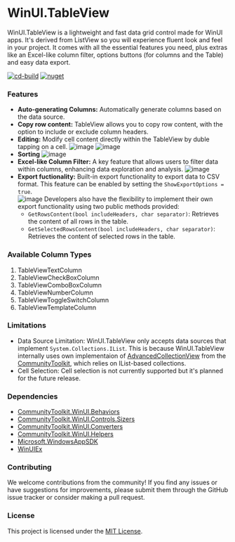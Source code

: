 # WinUI.TableView
WinUI.TableView is a lightweight and fast data grid control made for WinUI apps. It's derived from ListView so you will experience fluent look and feel in your project. It comes with all the essential features you need, plus extras like an Excel-like column filter, options buttons (for columns and the Table) and easy data export.

[![cd-build](https://github.com/w-ahmad/WinUI.TableView/actions/workflows/cd-build.yml/badge.svg)](https://github.com/w-ahmad/WinUI.TableView/actions/workflows/cd-build.yml)
[![nuget](https://img.shields.io/nuget/v/WinUI.TableView)](https://www.nuget.org/packages/WinUI.TableView/)

### Features
- __Auto-generating Columns:__ Automatically generate columns based on the data source.
- __Copy row content:__ TableView allows you to copy row content, with the option to include or exclude column headers.
- __Editing:__ Modify cell content directly within the TableView by duble tapping on a cell.
![image](https://raw.githubusercontent.com/w-ahmad/WinUI.TableView/main/screenshots/Editing1.png)
![image](https://raw.githubusercontent.com/w-ahmad/WinUI.TableView/main/screenshots/Editing2.png)
- __Sorting__
![image](https://raw.githubusercontent.com/w-ahmad/WinUI.TableView/main/screenshots/Sorting.png)
- __Excel-like Column Filter:__ A key feature that allows users to filter data within columns, enhancing data exploration and analysis.
![image](https://raw.githubusercontent.com/w-ahmad/WinUI.TableView/main/screenshots/Filter.png)
- __Export fuctionality:__ Built-in export functionality to export data to CSV format. This feature can be enabled by setting the `ShowExportOptions = true`. 				
![image](https://raw.githubusercontent.com/w-ahmad/WinUI.TableView/main/screenshots/Options.png)
Developers also have the flexibility to implement their own export functionality using two public methods provided:	
	- `GetRowsContent(bool includeHeaders, char separator)`: Retrieves the content of all rows in the table.
	- `GetSelectedRowsContent(bool includeHeaders, char separator)`: Retrieves the content of selected rows in the table.

### Available Column Types
1. TableViewTextColumn
1. TableViewCheckBoxColumn
1. TableViewComboBoxColumn
1. TableViewNumberColumn
1. TableViewToggleSwitchColumn
1. TableViewTemplateColumn

### Limitations
- Data Source Limitation: WinUI.TableView only accepts data sources that implement `System.Collections.IList`. This is because WinUI.TableView internally uses own implementaion of [AdvancedCollectionView](https://www.nuget.org/packages/CommunityToolkit.WinUI.Collections) from the [CommunityToolkit](https://github.com/CommunityToolkit/Windows), which relies on IList-based collections.
- Cell Selection: Cell selection is not currently supported but it's planned for the future release.

### Dependencies
- [CommunityToolkit.WinUI.Behaviors](https://www.nuget.org/packages/CommunityToolkit.WinUI.Behaviors/)
- [CommunityToolkit.WinUI.Controls.Sizers](https://www.nuget.org/packages/CommunityToolkit.WinUI.Controls.Sizers/)
- [CommunityToolkit.WinUI.Converters](https://www.nuget.org/packages/CommunityToolkit.WinUI.Converters/)
- [CommunityToolkit.WinUI.Helpers](https://www.nuget.org/packages/CommunityToolkit.WinUI.Helpers/)
- [Microsoft.WindowsAppSDK](https://www.nuget.org/packages/Microsoft.WindowsAppSDK/)
- [WinUIEx](https://www.nuget.org/packages/WinUIEx/)

### Contributing
We welcome contributions from the community! If you find any issues or have suggestions for improvements, please submit them through the GitHub issue tracker or consider making a pull request.

### License
This project is licensed under the [MIT License](https://github.com/w-ahmad/WinUI.TableView?tab=MIT-1-ov-file).

